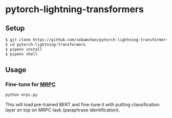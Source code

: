# pytorch-lightning-transformers

## Setup
```bash
$ git clone https://github.com/sobamchan/pytorch-lightning-transformers.git
$ cd pytorch-lightning-transformers
$ pipenv install
$ pipenv shell
```

## Usage

### Fine-tune for [MRPC](https://www.microsoft.com/en-us/download/details.aspx?id=52398)
```py
python mrpc.py
```
This will load pre-trained BERT and fine-tune it with putting classification layer on top on MRPC task (paraphrase identification).

